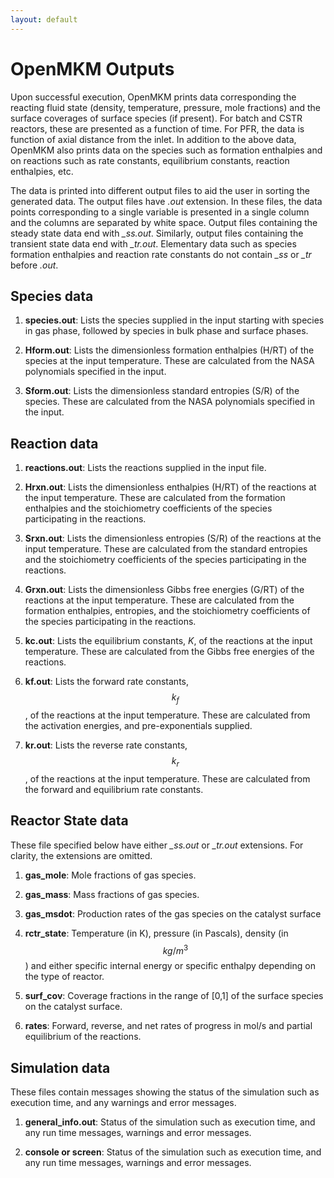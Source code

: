 ```yaml
---
layout: default
---
```


# OpenMKM Outputs

Upon successful execution, OpenMKM prints data corresponding the reacting fluid
state (density, temperature, pressure, mole fractions) and the surface
coverages of surface species (if present). For batch and CSTR reactors, these 
are presented as a function of time. For PFR, the data is function of axial 
distance from the inlet. In addition to the above data, OpenMKM also prints 
data on the species such as formation enthalpies and on reactions such as rate 
constants, equilibrium constants, reaction enthalpies, etc. 

The data is printed into different output files to aid the user in sorting the
generated data. The output files have *.out* extension. In these files, the
data points corresponding to a single variable is presented in a single column
and the columns are separated by white space. Output files containing the
steady state data end with *_ss.out*. Similarly, output files containing the
transient state data end with *_tr.out*. Elementary data such as species
formation enthalpies and reaction rate constants do not contain *_ss* or *_tr*
before *.out*.


## Species data

1. **species.out**: Lists the species supplied in the input starting with
species in gas phase, followed by species in bulk phase and surface phases.

2. **Hform.out**: Lists the dimensionless formation enthalpies (H/RT) of the
species at the input temperature. These are calculated from the NASA
polynomials specified in the input. 

3. **Sform.out**: Lists the dimensionless standard entropies (S/R) of the
species. These are calculated from the NASA polynomials specified in the input. 

## Reaction data

1. **reactions.out**: Lists the reactions supplied in the input file.

2. **Hrxn.out**: Lists the dimensionless enthalpies (H/RT) of the reactions at
   the input temperature. These are calculated from the formation enthalpies and
   the stoichiometry coefficients of the species participating in the reactions. 

3. **Srxn.out**: Lists the dimensionless entropies (S/R) of the reactions at
   the input temperature. These are calculated from the standard entropies and
   the stoichiometry coefficients of the species participating in the reactions. 

4. **Grxn.out**: Lists the dimensionless Gibbs free energies (G/RT) of the
   reactions at the input temperature. These are calculated from the formation
   enthalpies, entropies, and the stoichiometry coefficients of the species
   participating in the reactions. 

5. **kc.out**: Lists the equilibrium constants, $K$, of the reactions at the
   input temperature. These are calculated from the Gibbs free energies of the
   reactions.

6. **kf.out**: Lists the forward rate constants, $$k_f$$, of the reactions at
   the input temperature. These are calculated from the activation energies,
   and pre-exponentials supplied. 

7. **kr.out**: Lists the reverse rate constants, $$k_r$$, of the reactions at
   the input temperature. These are calculated from the forward and equilibrium
   rate constants. 

## Reactor State data

These file specified below have either *_ss.out* or *_tr.out* extensions. For
clarity, the extensions are omitted.

1. **gas\_mole**: Mole fractions of gas species.

2. **gas\_mass**: Mass fractions of gas species.

3. **gas_msdot**: Production rates of the gas species on the catalyst surface

4. **rctr\_state**: Temperature (in K), pressure (in Pascals), density
   (in $$kg/m^3$$) and either specific internal energy or specific enthalpy
   depending on the type of reactor.

5. **surf\_cov**: Coverage fractions in the range of [0,1] of the surface
   species on the catalyst surface.

6. **rates**: Forward, reverse, and net rates of progress in mol/s and partial
   equilibrium of the reactions.

## Simulation data

These files contain messages showing the status of the simulation such as
execution time, and any warnings and error messages.

1. **general\_info.out**: Status of the simulation such as execution time, and
   any run time messages, warnings and error messages.

2. **console or screen**: Status of the simulation such as execution time, and
   any run time messages, warnings and error messages.